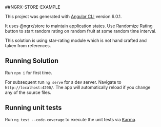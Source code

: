 ##NGRX-STORE-EXAMPLE

This project was generated with [Angular CLI](https://github.com/angular/angular-cli) version 6.0.1.

It uses @ngrx/store to maintain application states. Use Randomize Rating button to start random rating on random fruit at some random time interval. 

This solution is using star-rating module which is not hand crafted and taken from references. 

## Running Solution
Run `npm i` for first time.

For subsequent run `ng serve`  for a dev server. Navigate to `http://localhost:4200/`. The app will automatically reload if you change any of the source files.

## Running unit tests

Run `ng test --code-coverage` to execute the unit tests via [Karma](https://karma-runner.github.io).
